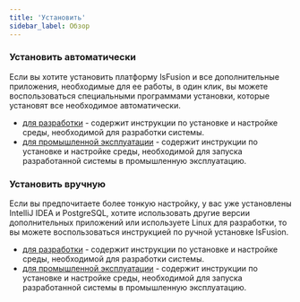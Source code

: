 ```yaml
---
title: 'Установить'
sidebar_label: Обзор
---
```


### Установить автоматически

Если вы хотите установить платформу lsFusion и все дополнительные приложения, необходимые для ее работы, в один клик, вы можете воспользоваться специальными программами установки, которые установят все необходимое автоматически.

-   [для разработки](Development_auto.md) - содержит инструкции по установке и настройке среды, необходимой для разработки системы.
-   [для промышленной эксплуатации](Execution_auto.md) -  содержит инструкции по установке и настройке среды, необходимой для запуска разработанной системы в промышленную эксплуатацию.

### Установить вручную

Если вы предпочитаете более тонкую настройку, у вас уже установлены IntelliJ IDEA и PostgreSQL, хотите использовать другие версии дополнительных приложений или используете Linux для разработки, то вы можете воспользоваться инструкцией по ручной установке lsFusion.

-   [для разработки](Development_manual.md) - содержит инструкции по установке и настройке среды, необходимой для разработки системы.
-   [для промышленной эксплуатации](Execution_manual.md) - содержит инструкции по установке  и настройке среды, необходимой для запуска разработанной системы в промышленную эксплуатацию.
